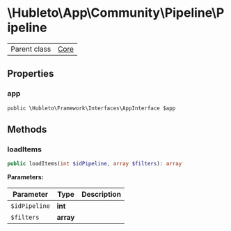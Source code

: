 
# \Hubleto\App\Community\Pipeline\Pipeline
<table class='table-default dense'>
<tr><td>Parent class</td><td><a href="../../../Framework/Core">Core</a></td></tr></table>


## Properties

### app

`public \Hubleto\Framework\Interfaces\AppInterface $app`


## Methods

### loadItems

```php
public loadItems(int $idPipeline, array $filters): array
```

**Parameters:**

| Parameter     | Type      | Description |
|---------------|-----------|-------------|
| `$idPipeline` | **int**   |             |
| `$filters`    | **array** |             |

